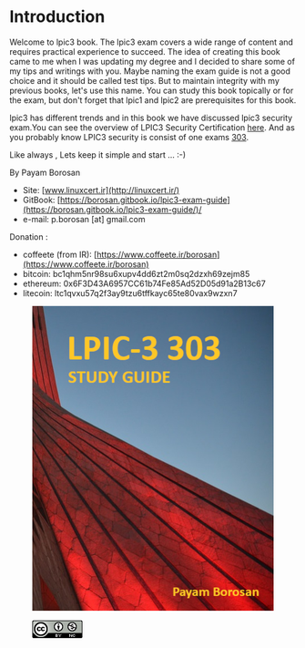 # Introduction

Welcome to lpic3 book. The lpic3 exam covers a wide range of content and requires practical experience to succeed. The idea of ​​creating this book came to me when I was updating my degree and I decided to share some of my tips and writings with you. Maybe naming the exam guide is not a good choice and it should be called test tips. But to maintain integrity with my previous books, let's use this name. You can study this book topically or for the exam, but don't forget that lpic1 and lpic2 are prerequisites for this book.&#x20;

lpic3 has different trends and in this book we have discussed lpic3 security exam.You can see the overview of LPIC3 Security Certification [here](https://www.lpi.org/our-certifications/lpic-3-303-overview). And as you probably know LPIC3 security is consist of one exams [303](https://www.lpi.org/our-certifications/exam-303-objectives).



Like always , Lets keep it simple and start ... :-)

By Payam Borosan

* Site: [www.linuxcert.ir](http://linuxcert.ir/)
* GitBook: [https://borosan.gitbook.io/lpic3-exam-guide](https://borosan.gitbook.io/lpic3-exam-guide/)/
* e-mail: p.borosan \[at] gmail.com

Donation :

* coffeete (from IR): [https://www.coffeete.ir/borosan](https://www.coffeete.ir/borosan)
* bitcoin: bc1qhm5nr98su6xupv4dd6zt2m0sq2dzxh69zejm85
* ethereum: 0x6F3D43A6957CC61b74Fe85Ad52D05d91a2B13c67
* litecoin: ltc1qvxu57q2f3ay9tzu6tffkayc65te80vax9wzxn7

<figure><img src=".gitbook/assets/lpic3-303.jpg" alt=""><figcaption></figcaption></figure>

<figure><img src=".gitbook/assets/cc_by_nc_icon_88x31.png" alt=""><figcaption></figcaption></figure>
